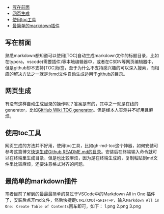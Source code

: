 - [写在前面](#%e5%86%99%e5%9c%a8%e5%89%8d%e9%9d%a2)
- [网页生成](#%e7%bd%91%e9%a1%b5%e7%94%9f%e6%88%90)
- [使用toc工具](#%e4%bd%bf%e7%94%a8toc%e5%b7%a5%e5%85%b7)
- [最简单的markdown插件](#%e6%9c%80%e7%ae%80%e5%8d%95%e7%9a%84markdown%e6%8f%92%e4%bb%b6)
## 写在前面
熟悉markdown都知道可以使用[TOC]自动生成markdown文件的标题目录，比如在typora，vscode(需要插件)等本地编辑器中，或者在CSDN等网页编辑器中，但是github却不支持[TOC]标签，至于为什么不支持感兴趣的可以深入搜索，而相应的解决方法之一就是为md文件自动生成适用于github的目录。
## 网页生成
有没有这样自动生成目录的操作呢？答案是有的，其中之一就是在线的generator，比如[GitHub Wiki TOC generator](https://ecotrust-canada.github.io/markdown-toc/)。但是经本人实测并不好用且麻烦。
## 使用toc工具
网页生成的方法并不好用，使用toc工具，比如gh-md-toc这个神器，如何安装可参考这篇博文[快速生成Github README.md的目录](https://www.jianshu.com/p/302abe331dcb)。安装后在终端输入命令就可以在终端里生成目录，但是也比较麻烦，因为是在终端生成的，复制粘贴到md文件里比较麻烦，还要注意格式对齐的问题。
## 最简单的markdown插件
笔者目前了解到的最最最简单的莫过于VSCode中的Markdown All in One
插件了，安装后点开md文件，然后快捷键```CTRL(CMD)+SHIFT+P```，输入```Markdown All in One: Create Table of Contents```回车即可，如下：
1.png
2.png
3.png
